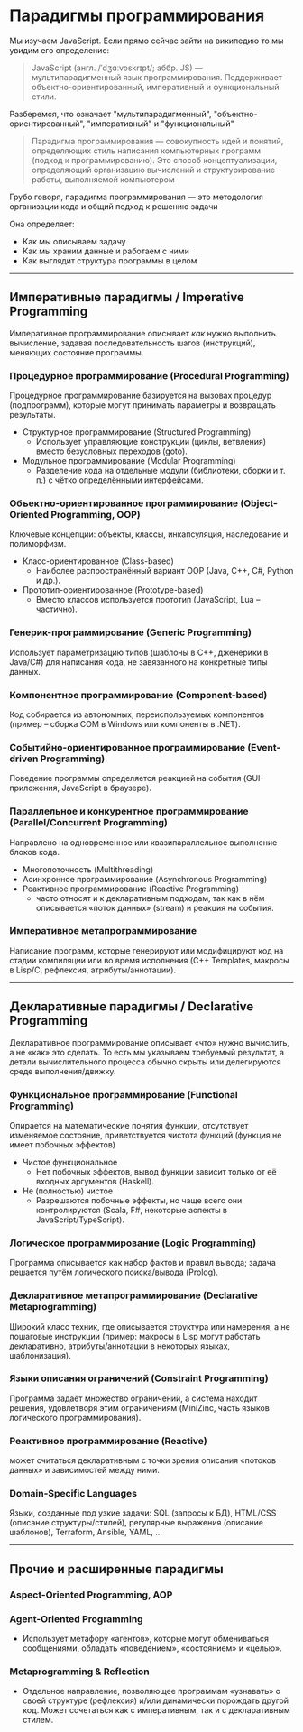 # Парадигмы программирования

Мы изучаем JavaScript. Если прямо сейчас зайти на википедию то мы увидим его определение:
> JavaScript (англ. /ˈdʒɑːvəskrɪpt/; аббр. JS) — мультипарадигменный язык программирования. Поддерживает объектно-ориентированный, императивный и функциональный стили.

Разберемся, что означает "мультипарадигменный", "объектно-ориентированный", "императивный" и "функциональный"

> Парадигма программирования — совокупность идей и понятий, определяющих стиль написания компьютерных программ (подход к программированию). Это способ концептуализации, определяющий организацию вычислений и структурирование работы, выполняемой компьютером

Грубо говоря, парадигма программирования — это методология организации кода и общий подход к решению задачи

Она определяет:
* Как мы описываем задачу
* Как мы храним данные и работаем с ними
* Как выглядит структура программы в целом

---

## Императивные парадигмы / Imperative Programming

Императивное программирование описывает *как* нужно выполнить вычисление, задавая последовательность шагов (инструкций), меняющих состояние программы.

### Процедурное программирование (Procedural Programming)
   Процедурное программирование базируется на вызовах процедур (подпрограмм), которые могут принимать параметры и возвращать результаты.
 - Структурное программирование (Structured Programming)
    - Использует управляющие конструкции (циклы, ветвления) вместо безусловных переходов (goto).
 - Модульное программирование (Modular Programming)
    - Разделение кода на отдельные модули (библиотеки, сборки и т. п.) с чётко определёнными интерфейсами.

### Объектно-ориентированное программирование (Object-Oriented Programming, OOP)
   Ключевые концепции: объекты, классы, инкапсуляция, наследование и полиморфизм.
 - Класс-ориентированное (Class-based)
    - Наиболее распространённый вариант OOP (Java, C++, C#, Python и др.).
 - Прототип-ориентированное (Prototype-based)
    - Вместо классов используется прототип (JavaScript, Lua – частично).

### Генерик-программирование (Generic Programming)
   Использует параметризацию типов (шаблоны в C++, дженерики в Java/C#) для написания кода, не завязанного на конкретные типы данных.

### Компонентное программирование (Component-based)
   Код собирается из автономных, переиспользуемых компонентов (пример – сборка COM в Windows или компоненты в .NET).

### Событийно-ориентированное программирование (Event-driven Programming)
   Поведение программы определяется реакцией на события (GUI-приложения, JavaScript в браузере).

### Параллельное и конкурентное программирование (Parallel/Concurrent Programming)
   Направлено на одновременное или квазипараллельное выполнение блоков кода.
 - Многопоточность (Multithreading)
 - Асинхронное программирование (Asynchronous Programming)
 - Реактивное программирование (Reactive Programming)
    - часто относят и к декларативным подходам, так как в нём описывается «поток данных» (stream) и реакция на события.

### Императивное метапрограммирование
   Написание программ, которые генерируют или модифицируют код на стадии компиляции или во время исполнения (C++ Templates, макросы в Lisp/C, рефлексия, атрибуты/аннотации).


---


## Декларативные парадигмы / Declarative Programming

Декларативное программирование описывает «что» нужно вычислить, а не «как» это сделать. То есть мы указываем требуемый результат, а детали вычислительного процесса обычно скрыты или делегируются среде выполнения/движку.

### Функциональное программирование (Functional Programming)
   Опирается на математические понятия функции, отсутствует изменяемое состояние, приветствуется чистота функций (функция не имеет побочных эффектов)
 - Чистое функциональное
    - Нет побочных эффектов, вывод функции зависит только от её входных аргументов (Haskell).
 - Не (полностью) чистое
   - Разрешаются побочные эффекты, но чаще всего они контролируются (Scala, F#, некоторые аспекты в JavaScript/TypeScript).

### Логическое программирование (Logic Programming)
   Программа описывается как набор фактов и правил вывода; задача решается путём логического поиска/вывода (Prolog).

### Декларативное метапрограммирование (Declarative Metaprogramming)
   Широкий класс техник, где описывается структура или намерения, а не пошаговые инструкции (пример: макросы в Lisp могут работать декларативно, атрибуты/аннотации в некоторых языках, шаблонизация).

### Языки описания ограничений (Constraint Programming)
   Программа задаёт множество ограничений, а система находит решения, удовлетворя этим ограничениям (MiniZinc, часть языков логического программирования).

### Реактивное программирование (Reactive)
   может считаться декларативным с точки зрения описания «потоков данных» и зависимостей между ними.

### Domain-Specific Languages
   Языки, созданные под узкие задачи: 
   SQL (запросы к БД), 
   HTML/CSS (описание структуры/стилей), 
   регулярные выражения (описание шаблонов), 
   Terraform, Ansible, YAML, ...


---


## Прочие и расширенные парадигмы
### Aspect-Oriented Programming, AOP
### Agent-Oriented Programming
 - Использует метафору «агентов», которые могут обмениваться сообщениями, обладать «поведением», «состоянием» и «целью».
### Metaprogramming & Reflection
 - Отдельное направление, позволяющее программам «узнавать» о своей структуре (рефлексия) и/или динамически порождать другой код. Может сочетаться как с императивным, так и с декларативным стилем.
